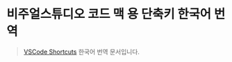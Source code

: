 # 비주얼스튜디오 코드 맥 용 단축키 한국어 번역


> [VSCode Shortcuts](https://code.visualstudio.com/shortcuts/keyboard-shortcuts-macos.pdf) 한국어 번역 문서입니다.